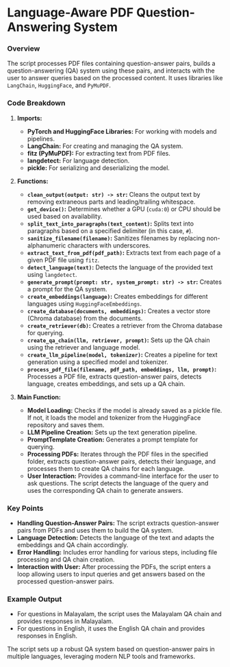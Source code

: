 #  **Language-Aware PDF Question-Answering System**


### Overview

The script processes PDF files containing question-answer pairs, builds a question-answering (QA) system using these pairs, and interacts with the user to answer queries based on the processed content. It uses libraries like `LangChain`, `HuggingFace`, and `PyMuPDF`.

### Code Breakdown

1. **Imports:**
   - **PyTorch and HuggingFace Libraries:** For working with models and pipelines.
   - **LangChain:** For creating and managing the QA system.
   - **fitz (PyMuPDF):** For extracting text from PDF files.
   - **langdetect:** For language detection.
   - **pickle:** For serializing and deserializing the model.

2. **Functions:**
   - **`clean_output(output: str) -> str`:** Cleans the output text by removing extraneous parts and leading/trailing whitespace.
   - **`get_device()`:** Determines whether a GPU (`cuda:0`) or CPU should be used based on availability.
   - **`split_text_into_paragraphs(text_content)`:** Splits text into paragraphs based on a specified delimiter (in this case, `#`).
   - **`sanitize_filename(filename)`:** Sanitizes filenames by replacing non-alphanumeric characters with underscores.
   - **`extract_text_from_pdf(pdf_path)`:** Extracts text from each page of a given PDF file using `fitz`.
   - **`detect_language(text)`:** Detects the language of the provided text using `langdetect`.
   - **`generate_prompt(prompt: str, system_prompt: str) -> str`:** Creates a prompt for the QA system.
   - **`create_embeddings(language)`:** Creates embeddings for different languages using `HuggingFaceEmbeddings`.
   - **`create_database(documents, embeddings)`:** Creates a vector store (Chroma database) from the documents.
   - **`create_retriever(db)`:** Creates a retriever from the Chroma database for querying.
   - **`create_qa_chain(llm, retriever, prompt)`:** Sets up the QA chain using the retriever and language model.
   - **`create_llm_pipeline(model, tokenizer)`:** Creates a pipeline for text generation using a specified model and tokenizer.
   - **`process_pdf_file(filename, pdf_path, embeddings, llm, prompt)`:** Processes a PDF file, extracts question-answer pairs, detects language, creates embeddings, and sets up a QA chain.

3. **Main Function:**
   - **Model Loading:** Checks if the model is already saved as a pickle file. If not, it loads the model and tokenizer from the HuggingFace repository and saves them.
   - **LLM Pipeline Creation:** Sets up the text generation pipeline.
   - **PromptTemplate Creation:** Generates a prompt template for querying.
   - **Processing PDFs:** Iterates through the PDF files in the specified folder, extracts question-answer pairs, detects their language, and processes them to create QA chains for each language.
   - **User Interaction:** Provides a command-line interface for the user to ask questions. The script detects the language of the query and uses the corresponding QA chain to generate answers.

### Key Points

- **Handling Question-Answer Pairs:** The script extracts question-answer pairs from PDFs and uses them to build the QA system.
- **Language Detection:** Detects the language of the text and adapts the embeddings and QA chain accordingly.
- **Error Handling:** Includes error handling for various steps, including file processing and QA chain creation.
- **Interaction with User:** After processing the PDFs, the script enters a loop allowing users to input queries and get answers based on the processed question-answer pairs.

### Example Output

- For questions in Malayalam, the script uses the Malayalam QA chain and provides responses in Malayalam.
- For questions in English, it uses the English QA chain and provides responses in English.

The script sets up a robust QA system based on question-answer pairs in multiple languages, leveraging modern NLP tools and frameworks.
